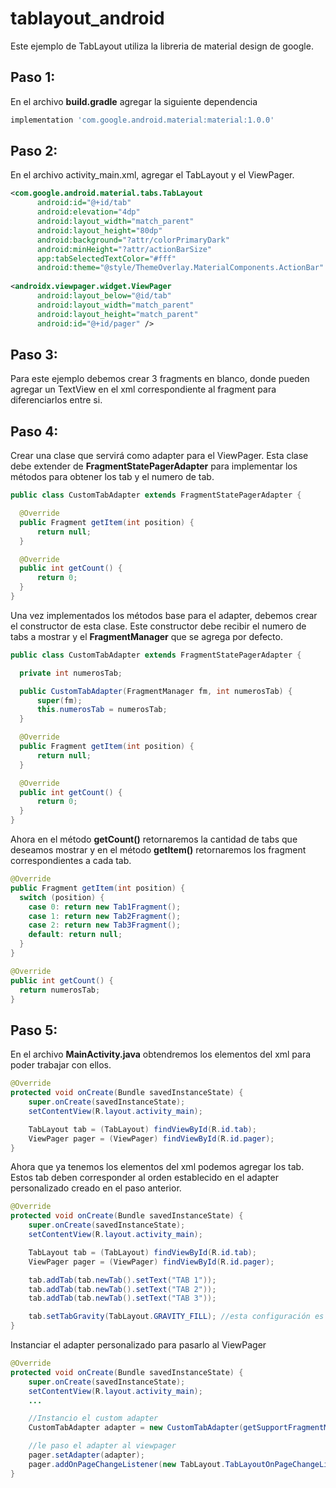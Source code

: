 # tablayout_android

Este ejemplo de TabLayout utiliza la libreria de material design de google.

## Paso 1:
  En el archivo **build.gradle** agregar la siguiente dependencia
  ```gradle 
  implementation 'com.google.android.material:material:1.0.0'
  ```

## Paso 2:
  En el archivo activity_main.xml, agregar el TabLayout y el ViewPager.
  ```xml 
  <com.google.android.material.tabs.TabLayout
        android:id="@+id/tab"
        android:elevation="4dp"
        android:layout_width="match_parent"
        android:layout_height="80dp"
        android:background="?attr/colorPrimaryDark"
        android:minHeight="?attr/actionBarSize"
        app:tabSelectedTextColor="#fff"
        android:theme="@style/ThemeOverlay.MaterialComponents.ActionBar" />
        
  <androidx.viewpager.widget.ViewPager
        android:layout_below="@id/tab"
        android:layout_width="match_parent"
        android:layout_height="match_parent"
        android:id="@+id/pager" />
  ```
## Paso 3:
  Para este ejemplo debemos crear 3 fragments en blanco, donde pueden agregar un TextView en el xml correspondiente al fragment para diferenciarlos entre si.
## Paso 4:
  Crear una clase que servirá como adapter para el ViewPager. Esta clase debe extender de **FragmentStatePagerAdapter** para implementar los métodos para obtener los tab y el numero de tab.
  ```java
  public class CustomTabAdapter extends FragmentStatePagerAdapter {

    @Override
    public Fragment getItem(int position) {
        return null;
    }

    @Override
    public int getCount() {
        return 0;
    }
}
  ```
  Una vez implementados los métodos base para el adapter, debemos crear el constructor de esta clase. Este constructor debe recibir el numero de tabs a mostrar y el **FragmentManager** que se agrega por defecto.
  ```java
  public class CustomTabAdapter extends FragmentStatePagerAdapter {
  
    private int numerosTab;

    public CustomTabAdapter(FragmentManager fm, int numerosTab) {
        super(fm);
        this.numerosTab = numerosTab;
    }

    @Override
    public Fragment getItem(int position) {
        return null;
    }

    @Override
    public int getCount() {
        return 0;
    }
}
  ```
  Ahora en el método **getCount()** retornaremos la cantidad de tabs que deseamos mostrar y en el método **getItem()** retornaremos los fragment correspondientes a cada tab.
  ```java
  @Override
  public Fragment getItem(int position) {
    switch (position) {
      case 0: return new Tab1Fragment();
      case 1: return new Tab2Fragment();
      case 2: return new Tab3Fragment();
      default: return null;
    }
  }

  @Override
  public int getCount() {
    return numerosTab;
  }
  ```
## Paso 5:
En el archivo **MainActivity.java** obtendremos los elementos del xml para poder trabajar con ellos.
  ```java
  @Override
  protected void onCreate(Bundle savedInstanceState) {
      super.onCreate(savedInstanceState);
      setContentView(R.layout.activity_main);

      TabLayout tab = (TabLayout) findViewById(R.id.tab);
      ViewPager pager = (ViewPager) findViewById(R.id.pager);
  }
  ```
  Ahora que ya tenemos los elementos del xml podemos agregar los tab. Estos tab deben corresponder al orden establecido en el adapter personalizado creado en el paso anterior.
  
  ```java
  @Override
  protected void onCreate(Bundle savedInstanceState) {
      super.onCreate(savedInstanceState);
      setContentView(R.layout.activity_main);

      TabLayout tab = (TabLayout) findViewById(R.id.tab);
      ViewPager pager = (ViewPager) findViewById(R.id.pager);

      tab.addTab(tab.newTab().setText("TAB 1"));
      tab.addTab(tab.newTab().setText("TAB 2"));
      tab.addTab(tab.newTab().setText("TAB 3"));

      tab.setTabGravity(TabLayout.GRAVITY_FILL); //esta configuración es para que los tab se ajusten al TabLayout
  }
  ```
  Instanciar el adapter personalizado para pasarlo al ViewPager
  ```java
  @Override
  protected void onCreate(Bundle savedInstanceState) {
      super.onCreate(savedInstanceState);
      setContentView(R.layout.activity_main);
      ...

      //Instancio el custom adapter
      CustomTabAdapter adapter = new CustomTabAdapter(getSupportFragmentManager(), tab.getTabCount());

      //le paso el adapter al viewpager
      pager.setAdapter(adapter);
      pager.addOnPageChangeListener(new TabLayout.TabLayoutOnPageChangeListener(tab));
  }
  ```
  
  

